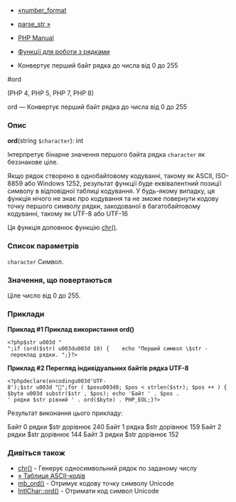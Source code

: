 - [«number_format](function.number-format.md)
- [parse_str »](function.parse-str.md)

- [PHP Manual](index.md)
- [Функції для роботи з рядками](ref.strings.md)
- Конвертує перший байт рядка до числа від 0 до 255

#ord

(PHP 4, PHP 5, PHP 7, PHP 8)

ord — Конвертує перший байт рядка до числа від 0 до 255

### Опис

**ord**(string `$character`): int

Інтерпретує бінарне значення першого байта рядка `character` як
беззнакове ціле.

Якщо рядок створено в однобайтовому кодуванні, такому як ASCII, ISO-8859
або Windows 1252, результат функції буде еквівалентний позиції символу в
відповідної таблиці кодування. У будь-якому випадку, ця функція нічого не
знає про кодування та не зможе повернути кодову точку першого символу
рядки, закодованої в багатобайтовому кодуванні, такому як UTF-8 або
UTF-16

Ця функція доповнює функцію [chr()](function.chr.md).

### Список параметрів

`character`
Символ.

### Значення, що повертаються

Ціле число від 0 до 255.

### Приклади

**Приклад #1 Приклад використання **ord()****

` <?php$str u003d "
";if (ord($str) u003du003d 10) {    echo "Перший символ \$str - переклад рядки.
";}?> `

**Приклад #2 Перегляд індивідуальних байтів рядка UTF-8**

` <?phpdeclare(encodingu003d'UTF-8');$str u003d "🐘";for ( $posu003d0; $pos < strlen($str); $pos ++ ) { $byte u003d substr($str , $pos); echo 'Байт ' . $pos . ' рядки $str рівний ' . ord($byte) . PHP_EOL;}?> `

Результат виконання цього прикладу:


Байт 0 рядки $str дорівнює 240
Байт 1 рядка $str дорівнює 159
Байт 2 рядки $str дорівнює 144
Байт 3 рядки $str дорівнює 152

### Дивіться також

- [chr()](function.chr.md) - Генерує односимвольний рядок по
заданому числу
- [» Таблиця
ASCII-кодів](https://www.man7.org/linux/man-pages/man7/ascii.7.md)
- [mb_ord()](function.mb-ord.md) - Отримує кодову точку символу
Unicode
- [IntlChar::ord()](intlchar.ord.md) - Отримати код символ Unicode
